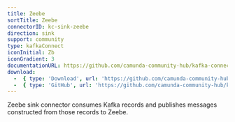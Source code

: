 ```yaml
---
title: Zeebe
sortTitle: Zeebe
connectorID: kc-sink-zeebe
direction: sink
support: community
type: kafkaConnect
iconInitial: Zb
iconGradient: 3
documentationURL: https://github.com/camunda-community-hub/kafka-connect-zeebe
download:
  -  { type: 'Download', url: 'https://github.com/camunda-community-hub/kafka-connect-zeebe/releases' }
  -  { type: 'GitHub', url: 'https://github.com/camunda-community-hub/kafka-connect-zeebe' }
---
```

Zeebe sink connector consumes Kafka records and publishes messages constructed from those records to Zeebe.

